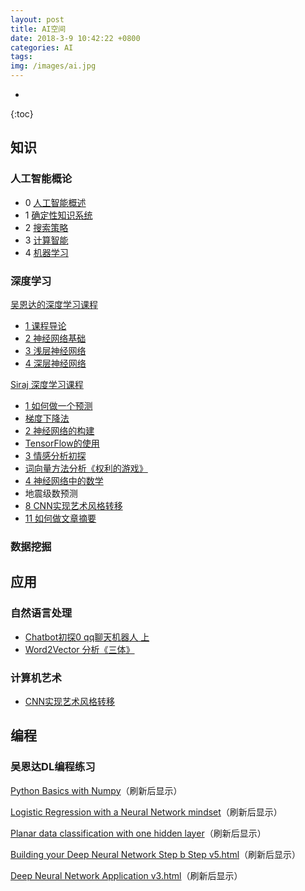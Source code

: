 ```yaml
---
layout: post
title: AI空间
date: 2018-3-9 10:42:22 +0800
categories: AI
tags: 
img: /images/ai.jpg
---
```


* 
{:toc}

## 知识

### 人工智能概论

* 0 [人工智能概述](http://wangweiguang.xyz/ai/2017/10/23/ai0.html)
* 1 [确定性知识系统](http://wangweiguang.xyz/ai/2017/11/02/qdxzsxt.html)
* 2 [搜索策略](http://wangweiguang.xyz/ai/2017/11/17/ai3.html)
* 3 [计算智能](http://wangweiguang.xyz/ai/2018/02/17/computational-intelligence.html)
* 4 [机器学习](http://wangweiguang.xyz/ai/2018/02/17/machine-learning.html)

### 深度学习

[吴恩达的深度学习课程](http://mooc.study.163.com/smartSpec/detail/1001319001.htm)

* [1 课程导论](https://wwg1996.github.io/ai/2017/10/11/dl1.html)
* [2 神经网络基础](http://wangweiguang.xyz/ai/2017/10/16/dl2.html)
* [3 浅层神经网络](http://wangweiguang.xyz/ai/2017/10/30/dl3.html)
* [4 深层神经网络](http://wangweiguang.xyz/ai/2017/11/15/dl4.html)

[Siraj 深度学习课程](https://space.bilibili.com/178337929/#/channel/detail?cid=32677)

* [1 如何做一个预测](http://wangweiguang.xyz/ai/2018/01/31/intro-to-deep-learning-1.html)
* [梯度下降法](http://wangweiguang.xyz/ai/2018/02/01/how-to-do-linear-regression-using-gradient-descent.html)
* [2 神经网络的构建](http://wangweiguang.xyz/ai/2018/02/03/how-to-make-a-neural-network.html)
* [TensorFlow的使用](http://wangweiguang.xyz/ai/2018/02/04/how-to-use-tensorflow-for-classification.html)
* [3 情感分析初探](http://wangweiguang.xyz/ai/2018/02/05/how-to-do-sentiment-analysis.html)
* [词向量方法分析《权利的游戏》](http://wangweiguang.xyz/ai/2018/02/17/how-to-make-word-vectors-from-game-of-thrones.html)
* [4 神经网络中的数学](http://wangweiguang.xyz/ai/2018/02/18/how-to-do-mathematics-easily.html)
* 地震级数预测
* [8 CNN实现艺术风格转移](http://wangweiguang.xyz/ai/2018/02/22/how-to-generate-art.html)
* [11 如何做文章摘要](http://wangweiguang.xyz/ai/2018/03/07/how-to-make-a-text-summarizer.html)

### 数据挖掘

## 应用

### 自然语言处理

* [Chatbot初探0 qq聊天机器人 上](http://wangweiguang.xyz/ai/2018/03/03/chatbot0.html)
* [Word2Vector 分析《三体》](http://wangweiguang.xyz/ai/2018/02/18/santi2vec.html)

### 计算机艺术

* [CNN实现艺术风格转移](http://wangweiguang.xyz/ai/2018/02/22/how-to-generate-art.html)

## 编程

### 吴恩达DL编程练习

[Python Basics with Numpy](http://wangweiguang.xyz/html/Python+Basics+With+Numpy.html)（刷新后显示）

[Logistic Regression with a Neural Network mindset](http://wangweiguang.xyz/html/Logistic+Regression+with+a+Neural+Network+mindset.html)（刷新后显示）

[Planar data classification with one hidden layer](http://wangweiguang.xyz/html/Planar+data+classification+with+one+hidden+layer+v4.html)（刷新后显示）

[Building your Deep Neural Network Step b Step v5.html](http://wangweiguang.xyz/html/Building%2Byour%2BDeep%2BNeural%2BNetwork%2B-%2BStep%2Bby%2BStep%2Bv5.html)（刷新后显示）

[Deep Neural Network Application v3.html](http://wangweiguang.xyz/html/Deep%2BNeural%2BNetwork%2B-%2BApplication%2Bv3.html)（刷新后显示）

## 

